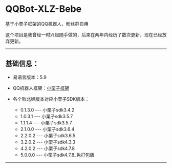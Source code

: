 # QQBot-XLZ-Bebe
基于小栗子框架的QQ机器人，粉丝群自用

这个项目是我曾经一时兴起随手做的，后来在两年内经历了数次更新，现在已经放弃更新。

---

## 基础信息：

- 易语言版本：5.9
- QQ机器人框架：[小栗子框架](http://www.xiaolz.cn/)

- 各个败北姬版本对应小栗子SDK版本：
 
  - 0.1.3.0 --- 小栗子sdk3.4.2
  - 1.0.3.1 --- 小栗子sdk3.5.7
  - 1.1.1.4 --- 小栗子sdk3.5.7
  - 2.1.0.0 --- 小栗子sdk3.6.4
  - 2.2.0.2 --- 小栗子sdk3.6.5
  - 3.2.0.2 --- 小栗子sdk4.3.3
  - 4.2.0.2 --- 小栗子sdk4.7.8
  - 5.0.0.0 --- 小栗子sdk4.7.8_免打包版

---
